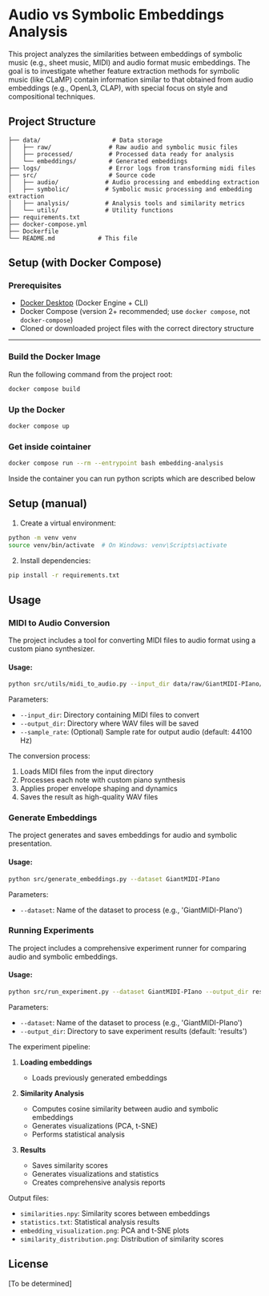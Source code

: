 # Audio vs Symbolic Embeddings Analysis

This project analyzes the similarities between embeddings of symbolic music (e.g., sheet music, MIDI) and audio format music embeddings. The goal is to investigate whether feature extraction methods for symbolic music (like CLaMP) contain information similar to that obtained from audio embeddings (e.g., OpenL3, CLAP), with special focus on style and compositional techniques.

## Project Structure

```
├── data/                    # Data storage
│   ├── raw/                # Raw audio and symbolic music files
│   ├── processed/          # Processed data ready for analysis
│   └── embeddings/         # Generated embeddings
├── logs/                   # Error logs from transforming midi files
├── src/                    # Source code
│   ├── audio/             # Audio processing and embedding extraction
│   ├── symbolic/          # Symbolic music processing and embedding extraction
│   ├── analysis/          # Analysis tools and similarity metrics
│   └── utils/             # Utility functions
├── requirements.txt
├── docker-compose.yml
├── Dockerfile
└── README.md            # This file
```
## Setup (with Docker Compose)
### Prerequisites

- [Docker Desktop](https://www.docker.com/products/docker-desktop) (Docker Engine + CLI)
- Docker Compose (version 2+ recommended; use `docker compose`, not `docker-compose`)
- Cloned or downloaded project files with the correct directory structure
---
### Build the Docker Image
Run the following command from the project root:

```bash
docker compose build
```
### Up the Docker

```bash
docker compose up
```

### Get inside cointainer
```bash
docker compose run --rm --entrypoint bash embedding-analysis
```
Inside the container you can run python scripts which are described below

## Setup (manual)

1. Create a virtual environment:
```bash
python -m venv venv
source venv/bin/activate  # On Windows: venv\Scripts\activate
```

2. Install dependencies:
```bash
pip install -r requirements.txt
```

## Usage

### MIDI to Audio Conversion

The project includes a tool for converting MIDI files to audio format using a custom piano synthesizer. 

#### Usage:
```bash
python src/utils/midi_to_audio.py --input_dir data/raw/GiantMIDI-PIano/midi --output_dir data/raw/GiantMIDI-PIano/audio
```

Parameters:
- `--input_dir`: Directory containing MIDI files to convert
- `--output_dir`: Directory where WAV files will be saved
- `--sample_rate`: (Optional) Sample rate for output audio (default: 44100 Hz)

The conversion process:
1. Loads MIDI files from the input directory
2. Processes each note with custom piano synthesis
3. Applies proper envelope shaping and dynamics
4. Saves the result as high-quality WAV files

### Generate Embeddings

The project generates and saves embeddings for audio and symbolic presentation.

#### Usage:
```bash
python src/generate_embeddings.py --dataset GiantMIDI-PIano 
```

Parameters:
- `--dataset`: Name of the dataset to process (e.g., 'GiantMIDI-PIano')

### Running Experiments

The project includes a comprehensive experiment runner for comparing audio and symbolic embeddings.

#### Usage:
```bash
python src/run_experiment.py --dataset GiantMIDI-PIano --output_dir results
```

Parameters:
- `--dataset`: Name of the dataset to process (e.g., 'GiantMIDI-PIano')
- `--output_dir`: Directory to save experiment results (default: 'results')


The experiment pipeline:
1. **Loading embeddings**
   - Loads previously generated embeddings

2. **Similarity Analysis**
   - Computes cosine similarity between audio and symbolic embeddings
   - Generates visualizations (PCA, t-SNE)
   - Performs statistical analysis

3. **Results**
   - Saves similarity scores
   - Generates visualizations and statistics
   - Creates comprehensive analysis reports

Output files:
- `similarities.npy`: Similarity scores between embeddings
- `statistics.txt`: Statistical analysis results
- `embedding_visualization.png`: PCA and t-SNE plots
- `similarity_distribution.png`: Distribution of similarity scores

## License

[To be determined] 
